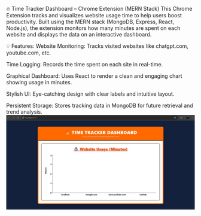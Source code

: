 🔥 Time Tracker Dashboard – Chrome Extension (MERN Stack)
This Chrome Extension tracks and visualizes website usage time to help users boost productivity. Built using the MERN stack (MongoDB, Express, React, Node.js), the extension monitors how many minutes are spent on each website and displays the data on an interactive dashboard.

💡 Features:
Website Monitoring: Tracks visited websites like chatgpt.com, youtube.com, etc.

Time Logging: Records the time spent on each site in real-time.

Graphical Dashboard: Uses React to render a clean and engaging chart showing usage in minutes.

Stylish UI: Eye-catching design with clear labels and intuitive layout.

Persistent Storage: Stores tracking data in MongoDB for future retrieval and trend analysis.
![Alt Text](https://github.com/KhushiAgarwal-01/CHROME-EXTENSION-FOR-PRODUCTIVITY-MANAGEMENT-4/blob/main/image%20of%20extension.jpeg)
